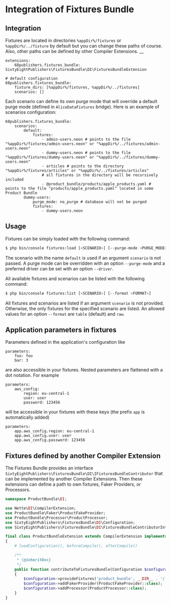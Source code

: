# Integration of Fixtures Bundle

## Integration

Fixtures are located in directories `%appDir%/fixtures` or `%appDir%/../fixture` by default but you can change these paths of course. Also, other paths can be defined by other Compiler Extensions.
__
```neon
extensions:
	68publishers.fixtures_bundle: SixtyEightPublishers\FixturesBundle\DI\FixturesBundleExtension

# default configuration
68publishers.fixtures_bundle:
	fixture_dirs: [%appDir%/fixtures, %appDir%/../fixtures]
	scenarios: []
```

Each scenario can define its own purge mode that will override a default purge mode (defined in `AliceDataFixtures` bridge). Here is an example of scenarios configuration:

```neon
68publishers.fixtures_bundle:
	scenarios:
		default:
			fixtures:
				- admin-users.neon # points to the file "%appDir%/fixtures/admin-users.neon" or "%appDir%/../fixtures/admin-users.neon"
				- dummy-users.neon # points to the file "%appDir%/fixtures/dummy-users.neon" or "%appDir%/../fixtures/dummy-users.neon"
				- articles # points to the directory "%appDir%/fixtures/articles" or "%appDir%/../fixtures/articles"
				# all fixtures in the directory will be recursively included
				- @product_bundle/products/apple_products.yaml # points to the file "products/apple_products.yaml" located in some Product Bundle
		dummy-users:
			purge_mode: no_purge # database will not be purged
			fixtures:
				- dummy-users.neon
```

## Usage

Fixtures can be simply loaded with the following command:

```bash
$ php bin/console fixtures:load [<SCENARIO>] [--purge-mode <PURGE_MODE>] [--driver <DRIVER>]
```

The scenario with the name `default` is used if an argument `scenario` is not passed. A purge mode can be overridden with an option `--purge-mode` and a preferred driver can be set with an option `--driver`. 

All available fixtures and scenarios can be listed with the following command:

```bash
$ php bin/console fixtures:list [<SCENARIO>] [--format <FORMAT>]
```

All fixtures and scenarios are listed if an argument `scenario` is not provided. Otherwise, the only fixtures for the specified scenario are listed. An allowed values for an option `--format` are `table` (default) and `raw`.

## Application parameters in fixtures

Parameters defined in the application's configuration like

```neon
parameters:
	foo: foo
	bar: 3
```

are also accessible in your fixtures. Nested parameters are flattened with a dot notation. For example

```neon
parameters: 
	aws_config:
		region: eu-central-1
		user: user
		password: 123456
```

will be accessible in your fixtures with these keys (the prefix `app` is automatically added)

```neon
parameters: 
    app.aws_config.region: eu-central-1
    app.aws_config.user: user
    app.aws_config.password: 123456
```

## Fixtures defined by another Compiler Extension

The Fixtures Bundle provides an interface `SixtyEightPublishers\FixturesBundle\DI\IFixturesBundleContributor` that can be implemented by another Compiler Extensions. 
Then these extensions can define a path to own fixtures, Faker Providers, or Processors.

```php
namespace ProductBundle\DI;

use Nette\DI\CompilerExtension;
use ProductBundle\Faker\ProductFakeProvider;
use ProductBundle\Processor\ProductProcessor;
use SixtyEightPublishers\FixturesBundle\DI\Configuration;
use SixtyEightPublishers\FixturesBundle\DI\FixturesBundleContributorInterface;

final class ProductBundleExtension extends CompilerExtension implements FixturesBundleContributorInterface
{
    # loadConfiguration(), beforeCompile(), afterCompile()

    /**
     * {@inheritDoc}
     */
    public function contributeToFixturesBundle(Configuration $configuration) : void
    {
        $configuration->provideFixtures('product_bundle', __DIR__ . '/../fixtures'); # these fixtures will be accessible in scenarios under alias @product_bundle
        $configuration->addFakerProvider(ProductFakeProvider::class);
        $configuration->addProcessor(ProductProcessor::class);
    }
}
```
